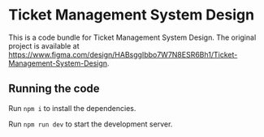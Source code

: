 
  # Ticket Management System Design

  This is a code bundle for Ticket Management System Design. The original project is available at https://www.figma.com/design/HABsggIbbo7W7N8ESR6Bh1/Ticket-Management-System-Design.

  ## Running the code

  Run `npm i` to install the dependencies.

  Run `npm run dev` to start the development server.
  